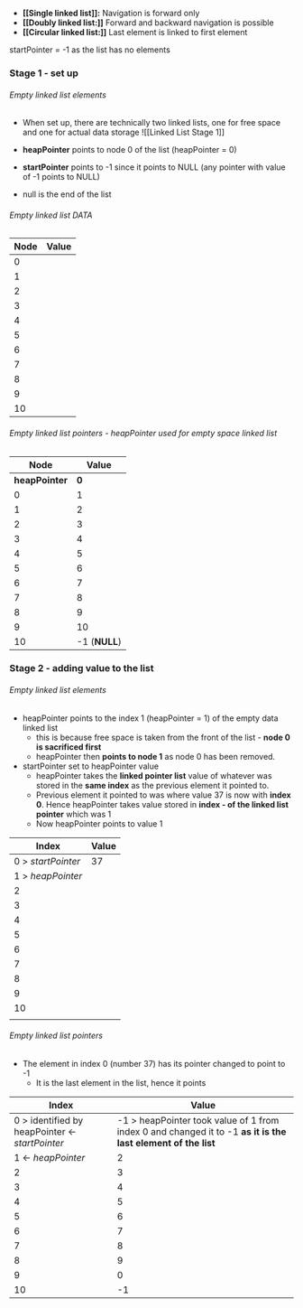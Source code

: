 - **[[Single linked list]]:** Navigation is forward only
- **[[Doubly linked list:]]** Forward and backward navigation is possible
- **[[Circular linked list:]]** Last element is linked to first element

startPointer = -1 as the list has no elements

### Stage 1 - set up 
###### Empty linked list elements

- When set up, there are technically two linked lists, one for free space and one for actual data storage
![[Linked List Stage 1]]

- **heapPointer** points to node 0 of the list (heapPointer = 0)
- **startPointer** points to -1 since it points to NULL (any pointer with value of -1 points to NULL)
- null is the end of the list

###### Empty linked list DATA
| Node | Value |
| ---- | ---- |
| 0   |  |
| 1 |  |
| 2 |  |
| 3 |  |
| 4 |  |
| 5 |  |
| 6 |  |
| 7 |  |
| 8 |  |
| 9 |  |
| 10 |  |

###### Empty linked list pointers - heapPointer used for empty space linked list
| Node | Value |
| ---- | ---- |
| **heapPointer** | **0** |
| 0  | 1 |
| 1 | 2 |
| 2 | 3 |
| 3 | 4 |
| 4 | 5 |
| 5 | 6 |
| 6 | 7 |
| 7 | 8 |
| 8 | 9 |
| 9 | 10 |
| 10 | -1 (**NULL**) |


### Stage 2 - adding value to the list

###### Empty linked list elements

- heapPointer points to the index 1 (heapPointer = 1) of the empty data linked list
	- this is because free space is taken from the front of the list - **node 0 is sacrificed first**
	- heapPointer then **points to node 1** as node 0 has been removed.
- startPointer set to heapPointer value
	- heapPointer takes the **linked pointer list** value of whatever was stored in the **same index** as the previous element it pointed to.
	- Previous element it pointed to was where value 37 is now with **index 0**. Hence heapPointer takes value stored in **index - of the linked list pointer** which was 1
	- Now heapPointer points to value 1

| Index | Value |
| ---- | ---- |
| 0 > *startPointer* | 37 |
| 1 > *heapPointer* |  |
| 2 |  |
| 3 |  |
| 4 |  |
| 5 |  |
| 6 |  |
| 7 |  |
| 8 |  |
| 9 |  |
| 10 |  |
|  |  |

###### Empty linked list pointers
- The element in index 0 (number 37) has its pointer changed to point to -1 
	- It is the last element in the list, hence it points 

| Index | Value |
| ---- | ---- |
| 0 > identified by heapPointer <- *startPointer*  | -1 > heapPointer took value of 1 from index 0 and changed it to -1  **as it is the last element of the list** |
| 1 <- *heapPointer* | 2 |
| 2 | 3 |
| 3 | 4 |
| 4 | 5 |
| 5 | 6 |
| 6 | 7 |
| 7 | 8 |
| 8 | 9 |
| 9 | 0 |
| 10 | -1 |